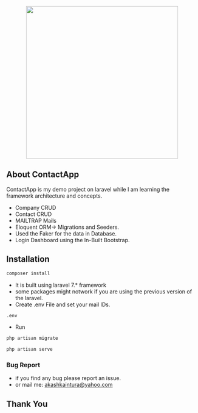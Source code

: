 <p align="center"><img src="https://res.cloudinary.com/dtfbvvkyp/image/upload/v1566331377/laravel-logolockup-cmyk-red.svg" width="400"></p>



## About ContactApp

ContactApp is my demo project on laravel while I am learning the framework architecture and concepts.


- Company CRUD
- Contact CRUD
- MAILTRAP Mails
- Eloquent ORM-> Migrations and Seeders.
- Used the Faker for the data in Database.
- Login Dashboard using the In-Built Bootstrap.

## Installation

```bash
composer install
```

- It is built using laravel 7.* framework
- some packages might notwork if you are using the previous version of the laravel.
- Create .env File and set your mail IDs.

```bash
.env
```

- Run

```bash
php artisan migrate
```

```bash
php artisan serve
```

### Bug Report
- if you find any bug please report an issue.
- or mail me: akashkaintura@yahoo.com

## Thank You


